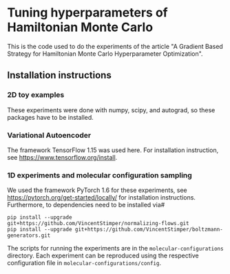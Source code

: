# Tuning hyperparameters of Hamiltonian Monte Carlo

This is the code used to do the experiments of the article "A Gradient Based Strategy for Hamiltonian Monte Carlo
Hyperparameter Optimization". 

## Installation instructions

### 2D toy examples

These experiments were done with numpy, scipy, and autograd, so these packages have to be installed.

### Variational Autoencoder

The framework TensorFlow 1.15 was used here. For installation instruction, see https://www.tensorflow.org/install.

### 1D experiments and molecular configuration sampling

We used the framework PyTorch 1.6 for these experiments, see  https://pytorch.org/get-started/locally/ for installation
instructions. Furthermore, to dependencies need to be installed via#

```
pip install --upgrade git+https://github.com/VincentStimper/normalizing-flows.git
pip install --upgrade git+https://github.com/VincentStimper/boltzmann-generators.git
```

The scripts for running the experiments are in the `molecular-configurations` directory. Each experiment can be
reproduced using the respective configuration file in `molecular-configurations/config`.